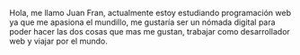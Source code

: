 Hola, me llamo Juan Fran, actualmente estoy estudiando programación web ya que me apasiona el mundillo, me gustaría ser un nómada digital para poder hacer las dos cosas que mas me gustan, trabajar como desarrollador web y viajar por el mundo. 
